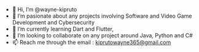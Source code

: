 - 👋 Hi, I’m @wayne-kipruto
- 👀 I’m pasionate about any projects involving Software and Video Game Development and  Cybersecurity 
- 🌱 I’m currently learning Dart and Flutter, 
- 💞️ I’m looking to collaborate on any project around Java, Python and C#
- 📫 Reach me through the email : kiprutowayne365@gmail.com

<!---
wayne-kipruto/wayne-kipruto is a ✨ special ✨ repository because its `README.md` (this file) appears on your GitHub profile.
You can click the Preview link to take a look at your changes.
--->
